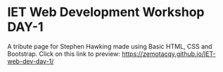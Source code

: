 # IET Web Development Workshop DAY-1
A tribute page for Stephen Hawking made using Basic HTML, CSS and Bootstrap.
Click on this link to preview: https://zemotacqy.github.io/IET-web-dev-day-1/
